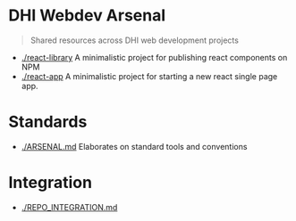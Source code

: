 # DHI Webdev Arsenal

> Shared resources across DHI web development projects

- [./react-library](./react-library) A minimalistic project for publishing react components on NPM
- [./react-app](./react-app) A minimalistic project for starting a new react single page app.

# Standards

- [./ARSENAL.md](./ARSENAL.md) Elaborates on standard tools and conventions
  
# Integration

- [./REPO_INTEGRATION.md](./REPO_INTEGRATION.md)
